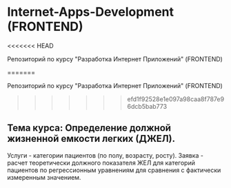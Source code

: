 # Internet-Apps-Development (FRONTEND)

<<<<<<< HEAD

Репозиторий по курсу "Разработка Интернет Приложений" (FRONTEND)

=======

Репозиторий по курсу "Разработка Интернет Приложений" (FRONTEND)

> > > > > > > efd1f92528e1e097a98caa8f787e96dcb5bab773

## Тема курса: Определение должной жизненной емкости легких (ДЖЕЛ).

Услуги - категории пациентов (по полу, возрасту, росту).
Заявка - расчет теоретически должного показателя ЖЕЛ для категорий пациентов по регрессионным уравнениям для сравнения с фактически измеренным значением.
